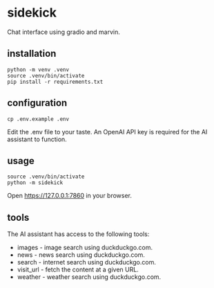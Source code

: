 # sidekick

Chat interface using gradio and marvin.

## installation

```
python -m venv .venv
source .venv/bin/activate
pip install -r requirements.txt
```

## configuration

```
cp .env.example .env
```

Edit the .env file to your taste. An OpenAI API key is required for the AI assistant to function.

## usage

```
source .venv/bin/activate
python -m sidekick
```

Open https://127.0.0.1:7860 in your browser.

## tools

The AI assistant has access to the following tools:

* images - image search using duckduckgo.com.
* news - news search using duckduckgo.com.
* search - internet search using duckduckgo.com.
* visit_url - fetch the content at a given URL.
* weather - weather search using duckduckgo.com.

